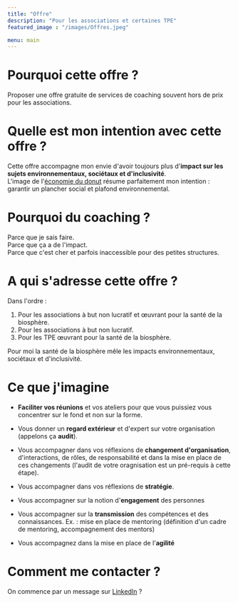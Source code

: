 ```yaml
---
title: "Offre"
description: "Pour les associations et certaines TPE"
featured_image : "/images/Offres.jpeg"

menu: main
---
```


# Pourquoi cette offre ?
 Proposer une offre gratuite de services de coaching souvent hors de prix pour les associations.

# Quelle est mon intention avec cette offre ?
Cette offre accompagne mon envie d'avoir toujours plus d'**impact sur les sujets environnementaux, sociétaux et d'inclusivité**.   
L'image de l'[économie du donut](https://www.oxfamfrance.org/actualite/la-theorie-du-donut-une-nouvelle-economie-est-possible/) résume parfaitement mon intention : garantir un plancher social et plafond environnemental.

# Pourquoi du coaching ?
Parce que je sais faire.  
Parce que ça a de l'impact.  
Parce que c'est cher et parfois inaccessible pour des petites structures.  


# A qui s'adresse cette offre ?
Dans l'ordre :  
1. Pour les associations à but non lucratif et œuvrant pour la santé de la biosphère.  
2. Pour les associations à but non lucratif.  
3. Pour les TPE œuvrant pour la santé de la biosphère.  

Pour moi la santé de la biosphère mêle les impacts environnementaux, sociétaux et d'inclusivité.

# Ce que j'imagine

- **Faciliter vos réunions** et vos ateliers pour que vous puissiez vous concentrer sur le fond et non sur la forme.

- Vous donner un **regard extérieur** et d'expert sur votre organisation (appelons ça **audit**).

- Vous accompagner dans vos réflexions de **changement d'organisation**, d'interactions, de rôles, de responsabilité et dans la mise en place de ces changements (l'audit de votre oragnisation est un pré-requis à cette étape).

- Vous accompagner dans vos réflexions de **stratégie**.

- Vous accompagner sur la notion d'**engagement** des personnes

- Vous accompagner sur la **transmission** des compétences et des connaissances. Ex. : mise en place de mentoring (définition d'un cadre de mentoring, accompagnement des mentors)

- Vous accompagnez dans la mise en place de l'**agilité**

# Comment me contacter ?

On commence par un message sur [LinkedIn](https://www.linkedin.com/in/nilslesieur/) ?


